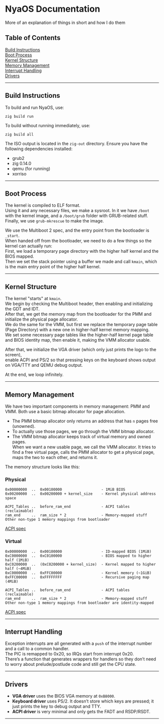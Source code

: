 # NyaOS Documentation
More of an explanation of things in short and how I do them

## Table of Contents
[Build Instructions](#build-instructions)  
[Boot Process](#boot-process)  
[Kernel Structure](#kernel-structure)  
[Memory Management](#memory-management)  
[Interrupt Handling](#interrupt-handling)  
[Drivers](#drivers)  

---

## Build Instructions
To build and run NyaOS, use:
```
zig build run
```
To build without running immediately, use:
```
zig build all
```

The ISO output is located in the `zig-out` directory. Ensure you have the following dependencies installed:
- grub2
- zig 0.14.0
- qemu (for running)
- xorriso

---

## Boot Process  
The kernel is compiled to ELF format.  
Using it and any necessary files, we make a sysroot. In it we have `/boot` with the kernel image, and a `/boot/grub` folder with GRUB-related stuff. Finally, we use `grub-mkrescue` to make the image.

We use the Multiboot 2 spec, and the entry point from the bootloader is `_start`.  
When handed off from the bootloader, we need to do a few things so the kernel can actually run:  
First, we load a temporary page directory with the higher half kernel and the BIOS mapped.  
Then we set the stack pointer using a buffer we made and call `kmain`, which is the main entry point of the higher half kernel.

---

## Kernel Structure  
The kernel "starts" at `kmain`.  
We begin by checking the Multiboot header, then enabling and initializing the GDT and IDT.  
After that, we get the memory map from the bootloader for the PMM and initialize the physical page allocator.  
We do the same for the VMM, but first we replace the temporary page table (Page Directory) with a new one in higher-half kernel memory mapping.  
We set some necessary page tables like the higher-half kernel page table and BIOS identity map, then enable it, making the VMM allocator usable.

After that, we initialize the VGA driver (which only just prints the logo to the screen),  
enable ACPI and PS/2 so that pressing keys on the keyboard shows output on VGA/TTY and QEMU debug output.

At the end, we loop infinitely.

---

## Memory Management  
We have two important components in memory management: PMM and VMM. Both use a basic bitmap allocator for page allocation.

- The PMM bitmap allocator only returns an address that has `n` pages free (unowned).  
- To actually use those pages, we go through the VMM bitmap allocator.  
- The VMM bitmap allocator keeps track of virtual memory and owned pages.  
When we want a new usable page, we call the VMM allocator. It tries to find a free virtual page, calls the PMM allocator to get a physical page, maps the two to each other, and returns it.

The memory structure looks like this:
### Physical  
```
0x00000000  ..  0x00100000                  - 1MiB BIOS  
0x00200000  ..  0x00200000 + kernel_size    - Kernel physical address space  

ACPI_Tables ..  before_ram_end              - ACPI tables (reclaimable) 
ram_end     ..  ram_size * 2                - Memory-mapped stuff 
Other non-type 1 memory mappings from bootloader  
```
[ACPI spec](https://uefi.org/sites/default/files/resources/ACPI_6_3_final_Jan30.pdf#page=880)  

### Virtual  
```
0x00000000  ..  0x00100000                  - ID-mapped BIOS (1MiB)  
0xC0000000  ..  0xC0100000                  - BIOS mapped to higher half (1MiB)  
0xC0200000  ..  (0xC0200000 + kernel_size)  - Kernel mapped to higher half (~4MiB)  
0xC0000000  ..  0xFFC00000                  - Kernel memory (~1GiB)  
0xFFC00000  ..  0xFFFFFFFF                  - Recursive paging map (4MiB)

ACPI_Tables ..  before_ram_end              - ACPI tables (reclaimable)  
ram_end     ..  ram_size * 2                - Memory-mapped stuff  
Other non-type 1 memory mappings from bootloader are identity-mapped  
```
[ACPI spec](https://uefi.org/sites/default/files/resources/ACPI_6_3_final_Jan30.pdf#page=880)  

---

## Interrupt Handling  
Exception interrupts are all generated with a `push` of the interrupt number and a call to a common handler.  
The PIC is remapped to 0x20, so IRQs start from interrupt 0x20.  
There’s a function that generates wrappers for handlers so they don’t need to worry about prelude/postlude code and still get the CPU state.

---

## Drivers  
- **VGA driver** uses the BIOS VGA memory at `0xB8000`.  
- **Keyboard driver** uses PS/2. It doesn’t store which keys are pressed; it just prints the key to debug output and TTY.  
- **ACPI driver** is very minimal and only gets the FADT and RSDP/RSDT.

---